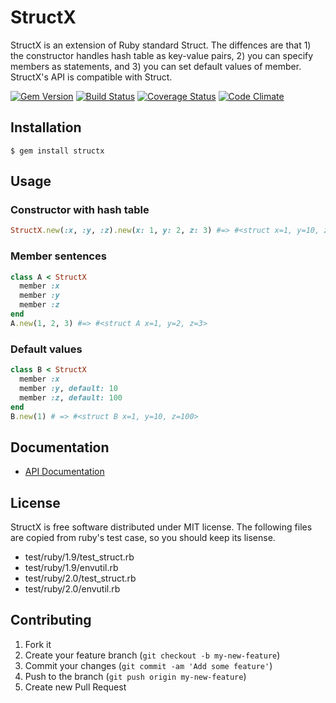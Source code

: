 # StructX

StructX is an extension of Ruby standard Struct. The diffences are that 1) the constructor handles hash table as key-value pairs, 2) you can specify members as statements, and 3) you can set default values of member. StructX's API is compatible with Struct.

[![Gem Version](https://badge.fury.io/rb/structx.png)](http://badge.fury.io/rb/structx) [![Build Status](https://travis-ci.org/keita/structx.png?branch=master)](https://travis-ci.org/keita/structx) [![Coverage Status](https://coveralls.io/repos/keita/structx/badge.png?branch=master)](https://coveralls.io/r/keita/structx) [![Code Climate](https://codeclimate.com/github/keita/structx.png)](https://codeclimate.com/github/keita/structx)

## Installation

    $ gem install structx

## Usage

### Constructor with hash table

```ruby
StructX.new(:x, :y, :z).new(x: 1, y: 2, z: 3) #=> #<struct x=1, y=10, z=100>
```

### Member sentences

```ruby
class A < StructX
  member :x
  member :y
  member :z
end
A.new(1, 2, 3) #=> #<struct A x=1, y=2, z=3>
```

### Default values

```ruby
class B < StructX
  member :x
  member :y, default: 10
  member :z, default: 100
end
B.new(1) # => #<struct B x=1, y=10, z=100>
```

## Documentation

- [API Documentation](http://rubydoc.info/gems/structx)

## License

StructX is free software distributed under MIT license.
The following files are copied from ruby's test case, so you should keep its lisense.

- test/ruby/1.9/test_struct.rb
- test/ruby/1.9/envutil.rb
- test/ruby/2.0/test_struct.rb
- test/ruby/2.0/envutil.rb

## Contributing

1. Fork it
2. Create your feature branch (`git checkout -b my-new-feature`)
3. Commit your changes (`git commit -am 'Add some feature'`)
4. Push to the branch (`git push origin my-new-feature`)
5. Create new Pull Request
